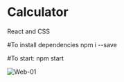 # Calculator 
React and CSS

#To install dependencies
npm i --save

#To start:
npm start

![Web-01](https://github.com/atelesjr/calculator/blob/master/img/01.PNG)

